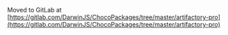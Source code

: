
Moved to GitLab at [https://gitlab.com/DarwinJS/ChocoPackages/tree/master/artifactory-pro](https://gitlab.com/DarwinJS/ChocoPackages/tree/master/artifactory-pro)